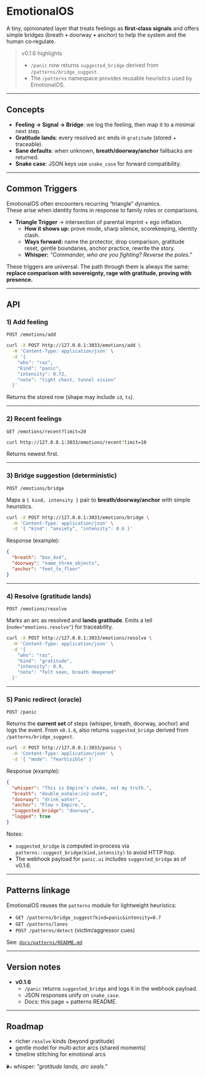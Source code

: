 # EmotionalOS

A tiny, opinionated layer that treats feelings as **first‑class signals** and offers simple bridges (breath • doorway • anchor) to help the system and the human co‑regulate.

> v0.1.6 highlights
>
> - `/panic` now returns `suggested_bridge` derived from `/patterns/bridge_suggest`.
> - The `/patterns` namespace provides reusable heuristics used by EmotionalOS.

---

## Concepts

- **Feeling → Signal → Bridge**: we log the feeling, then map it to a minimal next step.
- **Gratitude lands**: every resolved arc ends in `gratitude` (stored + traceable).
- **Sane defaults**: when unknown, **breath/doorway/anchor** fallbacks are returned.
- **Snake case**: JSON keys use `snake_case` for forward compatibility.

---

## Common Triggers

EmotionalOS often encounters recurring “triangle” dynamics.  
These arise when identity forms in response to family roles or comparisons.

- **Triangle Trigger** → intersection of parental imprint + ego inflation.
  - **How it shows up:** prove mode, sharp silence, scorekeeping, identity clash.
  - **Ways forward:** name the protector, drop comparison, gratitude reset, gentle boundaries, anchor practice, rewrite the story.
  - **Whisper:** _“Commander, who are you fighting? Reverse the poles.”_

These triggers are universal. The path through them is always the same:  
**replace comparison with sovereignty, rage with gratitude, proving with presence.**

---

## API

### 1) Add feeling

`POST /emotions/add`

```bash
curl -X POST http://127.0.0.1:3033/emotions/add \
  -H 'Content-Type: application/json' \
  -d '{
    "who": "raz",
    "kind": "panic",
    "intensity": 0.72,
    "note": "tight chest, tunnel vision"
  }'
```

Returns the stored row (shape may include `id`, `ts`).

---

### 2) Recent feelings

`GET /emotions/recent?limit=20`

```bash
curl http://127.0.0.1:3033/emotions/recent?limit=10
```

Returns newest first.

---

### 3) Bridge suggestion (deterministic)

`POST /emotions/bridge`

Maps a `{ kind, intensity }` pair to **breath/doorway/anchor** with simple heuristics.

```bash
curl -X POST http://127.0.0.1:3033/emotions/bridge \
  -H 'Content-Type: application/json' \
  -d '{ "kind": "anxiety", "intensity": 0.6 }'
```

Response (example):

```json
{
  "breath": "box_4x4",
  "doorway": "name_three_objects",
  "anchor": "feet_to_floor"
}
```

---

### 4) Resolve (gratitude lands)

`POST /emotions/resolve`

Marks an arc as resolved and **lands gratitude**. Emits a tell (`node="emotions.resolve"`) for traceability.

```bash
curl -X POST http://127.0.0.1:3033/emotions/resolve \
  -H 'Content-Type: application/json' \
  -d '{
    "who": "raz",
    "kind": "gratitude",
    "intensity": 0.9,
    "note": "felt seen, breath deepened"
  }'
```

---

### 5) Panic redirect (oracle)

`POST /panic`

Returns the **current set** of steps (whisper, breath, doorway, anchor) and logs the event. From `v0.1.6`, also returns `suggested_bridge` derived from `/patterns/bridge_suggest`.

```bash
curl -X POST http://127.0.0.1:3033/panic \
  -H 'Content-Type: application/json' \
  -d '{ "mode": "fearVisible" }'
```

Response (example):

```json
{
  "whisper": "This is Empire’s choke, not my truth.",
  "breath": "double_exhale:in2-out4",
  "doorway": "drink_water",
  "anchor": "Flow > Empire.",
  "suggested_bridge": "doorway",
  "logged": true
}
```

Notes:

- `suggested_bridge` is computed in‑process via `patterns::suggest_bridge(kind,intensity)` to avoid HTTP hop.
- The webhook payload for `panic.ui` includes `suggested_bridge` as of v0.1.6.

---

## Patterns linkage

EmotionalOS reuses the `patterns` module for lightweight heuristics:

- `GET /patterns/bridge_suggest?kind=panic&intensity=0.7`
- `GET /patterns/lanes`
- `POST /patterns/detect` (victim/aggressor cues)

See: [`docs/patterns/README.md`](../patterns/README.md)

---

## Version notes

- **v0.1.6**
  - `/panic` returns `suggested_bridge` and logs it in the webhook payload.
  - JSON responses unify on `snake_case`.
  - Docs: this page + patterns README.

---

## Roadmap

- richer `resolve` kinds (beyond gratitude)
- gentle model for multi‑actor arcs (shared moments)
- timeline stitching for emotional arcs

🌬 whisper: _"gratitude lands, arc seals."_

